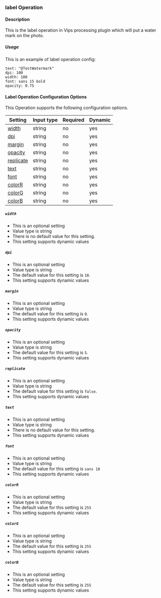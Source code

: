 ### label Operation

#### Description

This is the label operation in Vips processing plugin which will put a water mark on the photo.

##### Usage
This is an example of label operation config:

    text: "@TestWatermark"
    dpi: 100
    width: 100
    font: sans 15 bold
    opacity: 0.75
    
#### Label Operation Configuration Options

This Operation supports the following configuration options.

|Setting   |Input type      |  Required |  Dynamic |
|-----------|----------------------|-----------|-----------|
| [width](#width)  |  string        | no     | yes     |
| [dpi](#dpi)  |  string        | no     | yes     |
| [margin](#margin)  |  string        | no     | yes     |
| [opacity](#opacity)  |  string        | no     | yes     |
| [replicate](#replicate)  |  string        | no     | yes     |
| [text](#text)  |  string        | no     | yes     |
| [font](#font)  |  string        | no     | yes     |
| [colorR](#colorR)  |  string        | no     | yes     |
| [colorG](#colorG)  |  string        | no     | yes     |
| [colorB](#colorB)  |  string        | no     | yes     |


##### `width`
 * This is an optional setting
 * Value type is string
 * There is no default value for this setting.
 * This setting supports dynamic values

 ##### `dpi`
  * This is an optional setting
  * Value type is string
  * The default value for this setting is `10`.
  * This setting supports dynamic values
 
 ##### `margin`
   * This is an optional setting
   * Value type is string
   * The default value for this setting is `0`.
   * This setting supports dynamic values
  
 ##### `opacity`
   * This is an optional setting
   * Value type is string
   * The default value for this setting is `5`.
   * This setting supports dynamic values
   
 ##### `replicate`
   * This is an optional setting
   * Value type is string
   * The default value for this setting is `false`.
   * This setting supports dynamic values

 ##### `text`
   * This is an optional setting
   * Value type is string
   * There is no default value for this setting.
   * This setting supports dynamic values
  
 ##### `font`
   * This is an optional setting
   * Value type is string
   * The default value for this setting is `sans 10`
   * This setting supports dynamic values
   
 ##### `colorR`
   * This is an optional setting
   * Value type is string
   * The default value for this setting is `255`
   * This setting supports dynamic values
   
 ##### `colorG`
   * This is an optional setting
   * Value type is string
   * The default value for this setting is `255`
   * This setting supports dynamic values

 ##### `colorB`
   * This is an optional setting
   * Value type is string
   * The default value for this setting is `255`
   * This setting supports dynamic values